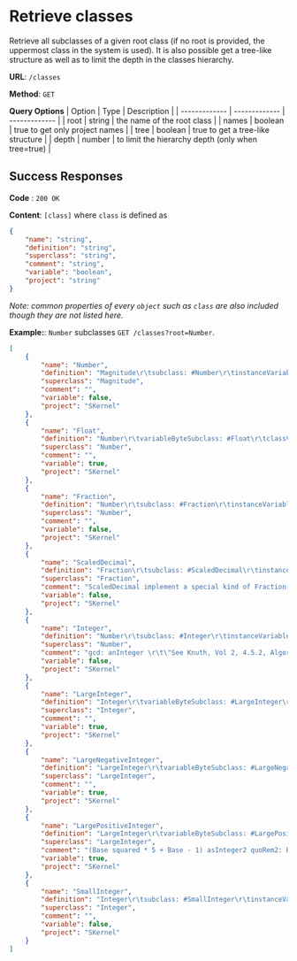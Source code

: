 # Retrieve classes
Retrieve all subclasses of a given root class (if no root is provided, the uppermost class in the system is used).
It is also possible get a tree-like structure as well as to limit the depth in the classes hierarchy.    

**URL**: `/classes`

**Method**: `GET`

**Query Options**
| Option | Type | Description |
| ------------- | ------------- | ------------- |
| root | string | the name of the root class |
| names | boolean | true to get only project names |
| tree | boolean | true to get a tree-like structure |
| depth | number | to limit the hierarchy depth (only when tree=true) |

## Success Responses

**Code** : `200 OK`

**Content**: `[class]` where `class` is defined as
```json
{
    "name": "string",
    "definition": "string",
    "superclass": "string",
    "comment": "string",
    "variable": "boolean",
    "project": "string"
}
```
_Note: common properties of every `object` such as `class` are also included though they are not listed here._

**Example:**: `Number` subclasses `GET /classes?root=Number`.
```json
[
    {
        "name": "Number",
        "definition": "Magnitude\r\tsubclass: #Number\r\tinstanceVariableNames: ''\r\tclassVariableNames: ''\r\tpoolDictionaries: ''",
        "superclass": "Magnitude",
        "comment": "",
        "variable": false,
        "project": "SKernel"
    },
    {
        "name": "Float",
        "definition": "Number\r\tvariableByteSubclass: #Float\r\tclassVariableNames: 'E Infinity MinusInfinity Pi RadiansPerDegree Status'\r\tpoolDictionaries: ''",
        "superclass": "Number",
        "comment": "",
        "variable": true,
        "project": "SKernel"
    },
    {
        "name": "Fraction",
        "definition": "Number\r\tsubclass: #Fraction\r\tinstanceVariableNames: 'numerator denominator'\r\tclassVariableNames: ''\r\tpoolDictionaries: ''",
        "superclass": "Number",
        "comment": "",
        "variable": false,
        "project": "SKernel"
    },
    {
        "name": "ScaledDecimal",
        "definition": "Fraction\r\tsubclass: #ScaledDecimal\r\tinstanceVariableNames: 'scale'\r\tclassVariableNames: ''\r\tpoolDictionaries: ''",
        "superclass": "Fraction",
        "comment": "ScaledDecimal implement a special kind of Fraction that prints in decimal notation.\rIt uses a limited number of digits (scale) after the decimal separation dot and round the result.\rNote that a ScaledDecimal does not printOn: exactly, however it will storeOn: exactly because the full precision fraction is kept in memory.\r\rThis is mostly usefull with denominators being powers of 10.",
        "variable": false,
        "project": "SKernel"
    },
    {
        "name": "Integer",
        "definition": "Number\r\tsubclass: #Integer\r\tinstanceVariableNames: ''\r\tclassVariableNames: ''\r\tpoolDictionaries: ''",
        "superclass": "Number",
        "comment": "gcd: anInteger \r\t\"See Knuth, Vol 2, 4.5.2, Algorithm L\"\r\t\"Initialize\"\r\t| higher u v k uHat vHat a b c d vPrime vPrimePrime q t |\r\thigher := SmallInteger maxVal highBit.\r\tu := self abs max: (v := anInteger abs).\r\tv := self abs min: v.\r\t[v class == SmallInteger]\r\t\twhileFalse: [(uHat := u bitShift: (k := higher - u highBit)) class == SmallInteger\r\t\t\t\tifFalse: [k := k - 1.\r\t\t\t\t\tuHat := uHat bitShift: -1].\r\t\t\tvHat := v bitShift: k.\r\t\t\ta := 1.\r\t\t\tb := 0.\r\t\t\tc := 0.\r\t\t\td := 1.\r\t\t\t\"Test quotient\"\r\t\t\t[(vPrime := vHat + d) ~= 0\r\t\t\t\tand: [(vPrimePrime := vHat + c) ~= 0\r\t\t\t\t\t\tand: [(q := uHat + a // vPrimePrime) = (uHat + b // vPrime)]]]\r\t\t\t\twhileTrue: [\"Emulate Euclid\"\r\t\t\t\t\tc := a - (q * (a := c)).\r\t\t\t\t\t\"Emulate Euclid\"\r\t\t\t\t\td := b - (q * (b := d)).\r\t\t\t\t\tvHat := uHat - (q * (uHat := vHat))].\r\t\t\t\"Multiprecision step\"\r\t\t\tb = 0\r\t\t\t\tifTrue: [v := u rem: (u := v)]\r\t\t\t\tifFalse: [t := u * a + (v * b).\r\t\t\t\t\tv := u * c + (v * d).\r\t\t\t\t\tu := t]].\r\t^ v gcd: u",
        "variable": false,
        "project": "SKernel"
    },
    {
        "name": "LargeInteger",
        "definition": "Integer\r\tvariableByteSubclass: #LargeInteger\r\tclassVariableNames: 'Base Bits DigitLength'\r\tpoolDictionaries: ''",
        "superclass": "Integer",
        "comment": "",
        "variable": true,
        "project": "SKernel"
    },
    {
        "name": "LargeNegativeInteger",
        "definition": "LargeInteger\r\tvariableByteSubclass: #LargeNegativeInteger\r\tclassVariableNames: 'LeftLimit'\r\tpoolDictionaries: ''",
        "superclass": "LargeInteger",
        "comment": "",
        "variable": true,
        "project": "SKernel"
    },
    {
        "name": "LargePositiveInteger",
        "definition": "LargeInteger\r\tvariableByteSubclass: #LargePositiveInteger\r\tclassVariableNames: ''\r\tpoolDictionaries: ''",
        "superclass": "LargeInteger",
        "comment": "(Base squared * 5 + Base - 1) asInteger2 quoRem2: Base.\r(Base squared * 5 + Base - 1) asInteger2 quoRem: Base.\r",
        "variable": true,
        "project": "SKernel"
    },
    {
        "name": "SmallInteger",
        "definition": "Integer\r\tsubclass: #SmallInteger\r\tinstanceVariableNames: ''\r\tclassVariableNames: 'Maximum Minimum'\r\tpoolDictionaries: ''",
        "superclass": "Integer",
        "comment": "",
        "variable": false,
        "project": "SKernel"
    }
]
```